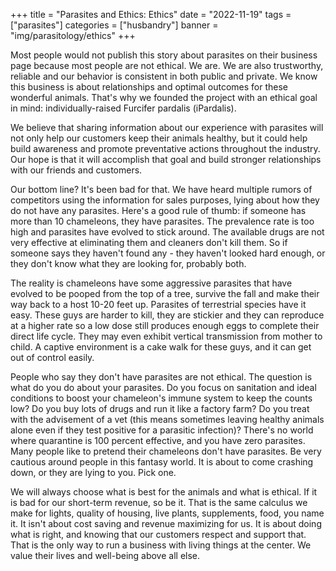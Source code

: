 +++
title = "Parasites and Ethics: Ethics"
date = "2022-11-19"
tags = ["parasites"]
categories = ["husbandry"]
banner = "img/parasitology/ethics"
+++

Most people would not publish this story about parasites on their business page because most people are not ethical. We are. We are also trustworthy, reliable and our behavior is consistent in both public and private. We know this business is about relationships and optimal outcomes for these wonderful animals. That's why we founded the project with an ethical goal in mind: individually-raised Furcifer pardalis (iPardalis).

We believe that sharing information about our experience with parasites will not only help our customers keep their animals healthy, but it could help build awareness and promote preventative actions throughout the industry. Our hope is that it will accomplish that goal and build stronger relationships with our friends and customers. 

Our bottom line? It's been bad for that. We have heard multiple rumors of competitors using the information for sales purposes, lying about how they do not have any parasites. Here's a good rule of thumb: if someone has more than 10 chameleons, they have parasites. The prevalence rate is too high and parasites have evolved to stick around. The available drugs are not very effective at eliminating them and cleaners don't kill them. So if someone says they haven't found any - they haven't looked hard enough, or they don't know what they are looking for, probably both.

The reality is chameleons have some aggressive parasites that have evolved to be pooped from the top of a tree, survive the fall and make their way back to a host 10-20 feet up. Parasites of terrestrial species have it easy. These guys are harder to kill, they are stickier and they can reproduce at a higher rate so a low dose still produces enough eggs to complete their direct life cycle. They may even exhibit vertical transmission from mother to child. A captive environment is a cake walk for these guys, and it can get out of control easily.

People who say they don't have parasites are not ethical. The question is what do you do about your parasites. Do you focus on sanitation and ideal conditions to boost your chameleon's immune system to keep the counts low? Do you buy lots of drugs and run it like a factory farm? Do you treat with the advisement of a vet (this means sometimes leaving healthy animals alone even if they test positive for a parasitic infection)? There's no world where quarantine is 100 percent effective, and you have zero parasites. Many people like to pretend their chameleons don't have parasites. Be very cautious around people in this fantasy world. It is about to come crashing down, or they are lying to you. Pick one.

We will always choose what is best for the animals and what is ethical. If it is bad for our short-term revenue, so be it. That is the same calculus we make for lights, quality of housing, live plants, supplements, food, you name it. It isn't about cost saving and revenue maximizing for us. It is about doing what is right, and knowing that our customers respect and support that. That is the only way to run a business with living things at the center. We value their lives and well-being above all else.

